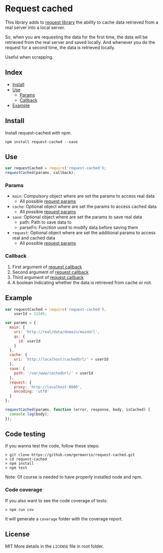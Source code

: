 # Request cached

This library adds to [request library][requestWeb] the ability to cache data retrieved from a real server into a local server.

So, when you are requesting the data for the first time, the data will be retrieved from the real server and saved locally. And whenever you do the request for a second time, the data is retrieved locally.

Useful when scrapping.

[requestWeb]: https://github.com/mikeal/request "Request library"


## Index
* [Install](#install)
* [Use](#use)
  - [Params](#params)
  - [Callback](#callback)
* [Example](#example)


## Install
Install request-cached with npm.

```
npm install request-cached --save
```


## Use
```javascript
var requestCached = require('request-cached');
requestCached(params, callback);
```


### Params
* `main`: Compulsory object where are set the params to access real data
  - All possible [request params][requestParams]
* `cache`: Optional object where are set the params to access cached data
  - All possible [request params][requestParams]
* `save`: Optional object where are set the params to save real data
  - path: Path to save data to
  - parseFn: Function used to modify data before saving them
* `request`: Optional object where are set the additional params to access real and cached data
  - All possible [request params][requestParams]

[requestParams]: https://github.com/mikeal/request#requestoptions-callback "Params in request library"


### Callback
1. First argument of [request callback][requestParams]
2. Second argument of [request callback][requestParams]
3. Third argument of [request callback][requestParams]
4. A boolean indicating whether the data is retrieved from cache or not.


## Example

```javascript
var requestCached = require('request-cached'),
    userId = 12345;

var params = {
  main: {
    uri: 'http://real/data/domain/mainUrl',
    qs: {
      id: userId
    }
  },
  cache: {
    uri: 'http://localhost/cachedUrl/' + userId
  },
  save: {
    path: '/var/www/cachedUrl/' + userId
  },
  request: {
    proxy: 'http://localhost:8080',
    encoding: 'utf8'
  }
};

requestCached(params, function (error, response, body, isCached) {
  console.log(body);
});
```


## Code testing
If you wanna test the code, follow these steps:

```
> git clone https://github.com/germanrio/request-cached.git
> cd request-cached
> npm install
> npm test
```
Note: Of course is needed to have properly installed node and npm.


### Code coverage
If you also want to see the code coverage of tests:

```
> npm run cov
```

It will generate a `coverage` folder with the coverage report.


## License
MIT
More details in the `LICENSE` file in root folder.
